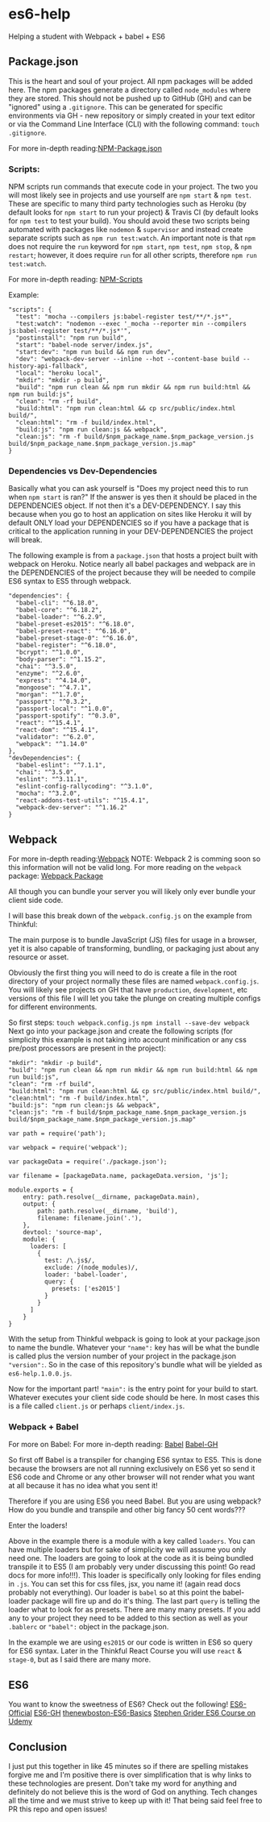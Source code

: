 # es6-help
Helping a student with Webpack + babel + ES6

## Package.json
This is the heart and soul of your project. All npm packages will be added here.
The npm packages generate a directory called `node_modules` where they are stored.
This should not be pushed up to GitHub (GH) and can be "ignored" using a `.gitignore`. This can be generated for specific environments via GH - new repository or simply created in your text editor or via the Command Line Interface (CLI) with the following command: `touch .gitignore`.

For more in-depth reading:[NPM-Package.json](https://docs.npmjs.com/getting-started/using-a-package.json)

### Scripts:
NPM scripts run commands that execute code in your project. The two you will most likely see in projects and use yourself are `npm start` & `npm test`. These are specific to many third party technologies such as Heroku (by default looks for `npm start` to run your project) & Travis CI (by default looks for `npm test` to test your build).
You should avoid these two scripts being automated with packages like `nodemon` & `supervisor` and instead create separate scripts such as `npm run test:watch`. An important note is that `npm` does not require the `run` keyword for `npm start`, `npm test`, `npm stop`, & `npm restart`; however, it does require `run` for all other scripts, therefore `npm run test:watch`.

For more in-depth reading: [NPM-Scripts](https://docs.npmjs.com/misc/scripts)

Example:

```
"scripts": {
  "test": "mocha --compilers js:babel-register test/**/*.js*",
  "test:watch": "nodemon --exec '_mocha --reporter min --compilers js:babel-register test/**/*.js*'",
  "postinstall": "npm run build",
  "start": "babel-node server/index.js",
  "start:dev": "npm run build && npm run dev",
  "dev": "webpack-dev-server --inline --hot --content-base build --history-api-fallback",
  "local": "heroku local",
  "mkdir": "mkdir -p build",
  "build": "npm run clean && npm run mkdir && npm run build:html && npm run build:js",
  "clean": "rm -rf build",
  "build:html": "npm run clean:html && cp src/public/index.html build/",
  "clean:html": "rm -f build/index.html",
  "build:js": "npm run clean:js && webpack",
  "clean:js": "rm -f build/$npm_package_name.$npm_package_version.js build/$npm_package_name.$npm_package_version.js.map"
}
```

### Dependencies vs Dev-Dependencies
Basically what you can ask yourself is "Does my project need this to run when `npm start` is ran?" If the answer is yes then it should be placed in the DEPENDENCIES object. If not then it's a DEV-DEPENDENCY. I say this because when you go to host an application on sites like Heroku it will by default ONLY load your DEPENDENCIES so if you have a package that is critical to the application running in your DEV-DEPENDENCIES the project will break.

The following example is from a `package.json` that hosts a project built with webpack on Heroku. Notice nearly all babel packages and webpack are in the DEPENDENCIES of the project because they will be needed to compile ES6 syntax to ES5 through webpack.

```
"dependencies": {
  "babel-cli": "^6.18.0",
  "babel-core": "^6.18.2",
  "babel-loader": "^6.2.9",
  "babel-preset-es2015": "^6.18.0",
  "babel-preset-react": "^6.16.0",
  "babel-preset-stage-0": "^6.16.0",
  "babel-register": "^6.18.0",
  "bcrypt": "^1.0.0",
  "body-parser": "^1.15.2",
  "chai": "^3.5.0",
  "enzyme": "^2.6.0",
  "express": "^4.14.0",
  "mongoose": "^4.7.1",
  "morgan": "^1.7.0",
  "passport": "^0.3.2",
  "passport-local": "^1.0.0",
  "passport-spotify": "^0.3.0",
  "react": "^15.4.1",
  "react-dom": "^15.4.1",
  "validator": "^6.2.0",
  "webpack": "^1.14.0"
},
"devDependencies": {
  "babel-eslint": "^7.1.1",
  "chai": "^3.5.0",
  "eslint": "^3.11.1",
  "eslint-config-rallycoding": "^3.1.0",
  "mocha": "^3.2.0",
  "react-addons-test-utils": "^15.4.1",
  "webpack-dev-server": "^1.16.2"
}
```

## Webpack
For more in-depth reading:[Webpack](https://webpack.js.org)
NOTE: Webpack 2 is comming soon so this information will not be valid long.
For more reading on the `webpack` package: [Webpack Package](https://www.npmjs.com/package/webpack)

All though you can bundle your server you will likely only ever bundle your client side code.

I will base this break down of the `webpack.config.js` on the example from Thinkful:

The main purpose is to bundle JavaScript (JS) files for usage in a browser, yet it is also capable of transforming, bundling, or packaging just about any resource or asset.

Obviously the first thing you will need to do is create a file in the root directory of your project normally these files are named `webpack.config.js`. You will likely see projects on GH that have `production`, `development`, etc versions of this file I will let you take the plunge on creating multiple configs for different environments.

So first steps:
`touch webpack.config.js`
`npm install --save-dev webpack`
Next go into your package.json and create the following scripts (for simplicity this example is not taking into account minification or any css pre/post processors are present in the project):
```
"mkdir": "mkdir -p build",
"build": "npm run clean && npm run mkdir && npm run build:html && npm run build:js",
"clean": "rm -rf build",
"build:html": "npm run clean:html && cp src/public/index.html build/",
"clean:html": "rm -f build/index.html",
"build:js": "npm run clean:js && webpack",
"clean:js": "rm -f build/$npm_package_name.$npm_package_version.js build/$npm_package_name.$npm_package_version.js.map"
```


```
var path = require('path');

var webpack = require('webpack');

var packageData = require('./package.json');

var filename = [packageData.name, packageData.version, 'js'];

module.exports = {
    entry: path.resolve(__dirname, packageData.main),
    output: {
        path: path.resolve(__dirname, 'build'),
        filename: filename.join('.'),
    },
    devtool: 'source-map',
    module: {
      loaders: [
        {
          test: /\.js$/,
          exclude: /(node_modules)/,
          loader: 'babel-loader',
          query: {
            presets: ['es2015']
          }
        }
      ]
    }
}
```

With the setup from Thinkful webpack is going to look at your package.json to name the bundle. Whatever your `"name":` key has will be what the bundle is called plus the version number of your project in the package.json `"version":`. So in the case of this repository's bundle what will be yielded as `es6-help.1.0.0.js`.

Now for the important part! `"main":` is the entry point for your build to start. Whatever executes your client side code should be here. In most cases this is a file called `client.js` or perhaps `client/index.js`.

### Webpack + Babel
For more on Babel: For more in-depth reading:
[Babel](https://babeljs.io)
[Babel-GH](https://github.com/babel/babel)

So first off Babel is a transpiler for changing ES6 syntax to ES5. This is done because the browsers are not all running exclusively on ES6 yet so send it ES6 code and Chrome or any other browser will not render what you want at all because it has no idea what you sent it!

Therefore if you are using ES6 you need Babel.
But you are using webpack?
How do you bundle and transpile and other big fancy 50 cent words???

Enter the loaders!

Above in the example there is a module with a key called `loaders`. You can have multiple loaders but for sake of simplicity we will assume you only need one. The loaders are going to look at the code as it is being bundled transpile it to ES5 (I am probably very under discussing this point! Go read docs for more info!!!).
This loader is specifically only looking for files ending in `.js`. You can set this for css files, jsx, you name it! (again read docs probably not everything).
Our loader is `babel` so at this point the babel-loader package will fire up and do it's thing. The last part `query` is telling the loader what to look for as presets. There are many many presets. If you add any to your project they need to be added to this section as well as your `.bablerc` or `"babel":` object in the package.json.

In the example we are using `es2015` or our code is written in ES6 so query for ES6 syntax. Later in the Thinkful React Course you will use `react` & `stage-0`, but as I said there are many more.


## ES6
You want to know the sweetness of ES6?
Check out the following!
[ES6-Official](http://es6-features.org/#Constants)
[ES6-GH](http://es6-features.org/#Constants)
[thenewboston-ES6-Basics](https://www.youtube.com/watch?v=ZJZfIw3P8No&list=PL6gx4Cwl9DGBhgcpA8eTYYWg7im72LgLt)
[Stephen Grider ES6 Course on Udemy](https://www.udemy.com/javascript-es6-tutorial/)


## Conclusion

I just put this together in like 45 minutes so if there are spelling mistakes forgive me and I'm positive there is over simplification that is why links to these technologies are present. Don't take my word for anything and definitely do not believe this is the word of God on anything. Tech changes all the time and we must strive to keep up with it! That being said feel free to PR this repo and open issues!
